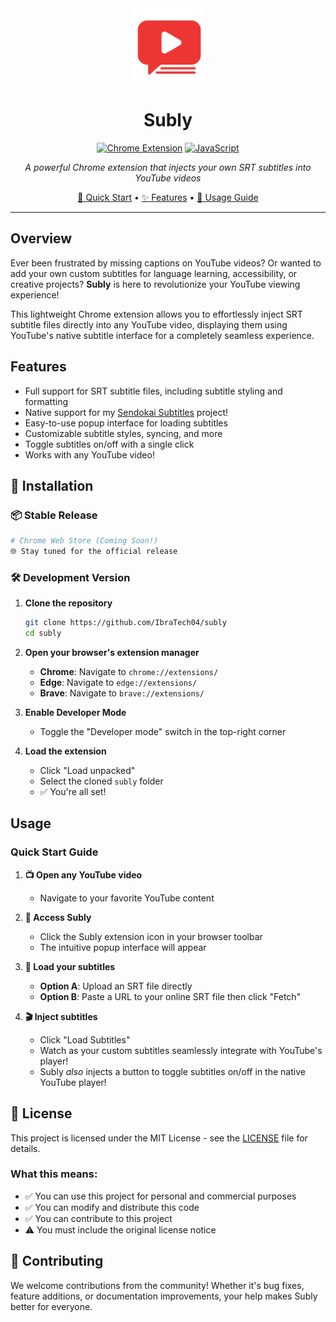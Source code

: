 <div align="center">
  <img src="./icons/icon.png" alt="Subly Logo" width="120" height="120"/>
  
  # Subly
    
  [![Chrome Extension](https://img.shields.io/badge/Chrome-Extension-4285F4?style=for-the-badge&logo=googlechrome&logoColor=white)](https://github.com/yourusername/subly)
  [![JavaScript](https://img.shields.io/badge/JavaScript-F7DF1E?style=for-the-badge&logo=javascript&logoColor=black)](https://developer.mozilla.org/en-US/docs/Web/JavaScript)
  
  *A powerful Chrome extension that injects your own SRT subtitles into YouTube videos*
  
  [🚀 Quick Start](#-installation) • [✨ Features](#-features) • [📖 Usage Guide](#-usage)
  
</div>

---

## Overview

Ever been frustrated by missing captions on YouTube videos? Or wanted to add your own custom subtitles for language learning, accessibility, or creative projects? **Subly** is here to revolutionize your YouTube viewing experience!

This lightweight Chrome extension allows you to effortlessly inject SRT subtitle files directly into any YouTube video, displaying them using YouTube's native subtitle interface for a completely seamless experience.

## Features

- Full support for SRT subtitle files, including subtitle styling and formatting
- Native support for my [Sendokai Subtitles](https://github.com/IbraTech04/sendokai-subtitles) project!
- Easy-to-use popup interface for loading subtitles
- Customizable subtitle styles, syncing, and more
- Toggle subtitles on/off with a single click
- Works with any YouTube video!

## 🚀 Installation

### 📦 Stable Release
```bash
# Chrome Web Store (Coming Soon!)
🌐 Stay tuned for the official release
```

### 🛠️ Development Version

1. **Clone the repository**
   ```bash
   git clone https://github.com/IbraTech04/subly
   cd subly
   ```

2. **Open your browser's extension manager**
   - **Chrome**: Navigate to `chrome://extensions/`
   - **Edge**: Navigate to `edge://extensions/`
   - **Brave**: Navigate to `brave://extensions/`

3. **Enable Developer Mode**
   - Toggle the "Developer mode" switch in the top-right corner

4. **Load the extension**
   - Click "Load unpacked"
   - Select the cloned `subly` folder
   - ✅ You're all set!

## Usage

### Quick Start Guide

1. **📺 Open any YouTube video**
   - Navigate to your favorite YouTube content

2. **🔧 Access Subly**
   - Click the Subly extension icon in your browser toolbar
   - The intuitive popup interface will appear

3. **📁 Load your subtitles**
   - **Option A**: Upload an SRT file directly
   - **Option B**: Paste a URL to your online SRT file then click "Fetch"

4. **🎬 Inject subtitles**
   - Click "Load Subtitles"
   - Watch as your custom subtitles seamlessly integrate with YouTube's player!
   - Subly *also* injects a button to toggle subtitles on/off in the native YouTube player!

## 📄 License

This project is licensed under the MIT License - see the [LICENSE](LICENSE) file for details.

### What this means:
- ✅ You can use this project for personal and commercial purposes
- ✅ You can modify and distribute this code
- ✅ You can contribute to this project
- ⚠️ You must include the original license notice

## 🤝 Contributing

We welcome contributions from the community! Whether it's bug fixes, feature additions, or documentation improvements, your help makes Subly better for everyone.
